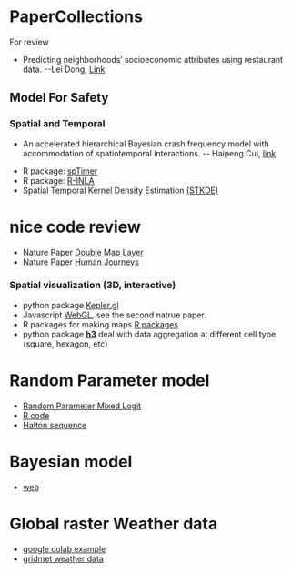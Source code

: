 # PaperCollections
For review

* Predicting neighborhoods’ socioeconomic attributes using restaurant data. --Lei Dong, [Link](https://www.pnas.org/content/pnas/116/31/15447.full.pdf)




## Model For Safety

### Spatial and Temporal
* An accelerated hierarchical Bayesian crash frequency model with accommodation of spatiotemporal interactions. -- Haipeng Cui, [link](https://www.sciencedirect.com/science/article/pii/S000145752100049X) 
- R package: [spTimer](https://www.southampton.ac.uk/~sks/research/papers/spTimeRpaper.pdf)
- R package: [R-INLA](https://www.r-inla.org/)
- Spatial Temporal Kernel Density Estimation [(STKDE)](https://scholar.google.com/citations?user=ksMeWs4AAAAJ&hl=en&oi=sra)




# nice code review 

* Nature Paper [Double Map Layer](https://github.com/snap-stanford/covid-mobility/blob/master/make_network_map.ipynb)
* Nature Paper [Human Journeys](https://arxiv.org/ftp/arxiv/papers/2109/2109.00058.pdf)



### Spatial visualization (3D, interactive)
* python package [Kepler.gl](https://docs.kepler.gl/docs/keplergl-jupyter)
* Javascript [WebGL](https://developer.mozilla.org/en-US/docs/Web/API/WebGL_API/Tutorial), see the second natrue paper.
* R packages for making maps [R packages](https://geocompr.robinlovelace.net/adv-map.html)
* python package **[h3](https://h3geo.org/docs/)** deal with data aggregation at different cell type (square, hexagon, etc)


# Random Parameter model 
* [Random Parameter Mixed Logit](https://engineering.purdue.edu/~flm/CE614/Random-parameter-overheads.pdf)
* [R code](https://cran.r-project.org/web/packages/mlogit/vignettes/c5.mxl.html)
* [Halton sequence](http://www.scienpress.com/Upload/JSEM/Vol%205_1_4.pdf)

# Bayesian model
* [web](https://atlas.cancer.org.au/developing-a-cancer-atlas/Chapter_3.html#bayes-theorem)


# Global raster Weather data 
* [google colab example](https://colab.research.google.com/drive/1B7gFBSr0eoZ5IbsA0lY8q3XL8n-3BOn4#scrollTo=zFus-HVU3-AS)
* [gridmet weather data](https://www.northwestknowledge.net/metdata/data/permanent/)
